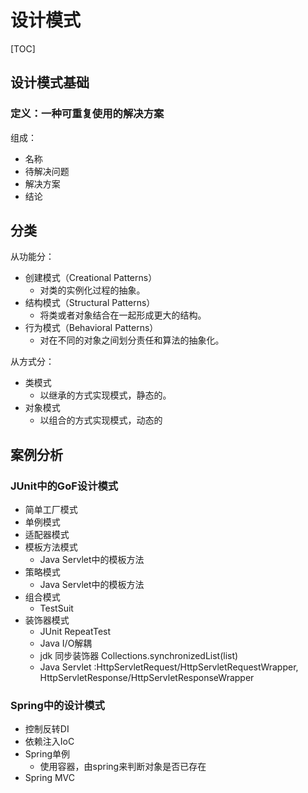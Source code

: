 # 设计模式

[TOC]

## 设计模式基础

### 定义：一种可重复使用的解决方案

组成：

- 名称
- 待解决问题
- 解决方案
- 结论

## 分类

从功能分：

- 创建模式（Creational Patterns） 
  - 对类的实例化过程的抽象。
- 结构模式（Structural Patterns） 
  - 将类或者对象结合在一起形成更大的结构。
- 行为模式（Behavioral Patterns） 
  - 对在不同的对象之间划分责任和算法的抽象化。

从方式分：

- 类模式
  - 以继承的方式实现模式，静态的。
- 对象模式
  - 以组合的方式实现模式，动态的



## 案例分析

### JUnit中的GoF设计模式

- 简单工厂模式
- 单例模式
- 适配器模式
- 模板方法模式
  - Java Servlet中的模板方法
- 策略模式
  - Java Servlet中的模板方法
- 组合模式
  - TestSuit
- 装饰器模式
  - JUnit RepeatTest
  - Java I/O解耦
  - jdk 同步装饰器 Collections.synchronizedList(list)
  - Java Servlet :HttpServletRequest/HttpServletRequestWrapper, HttpServletResponse/HttpServletResponseWrapper

### Spring中的设计模式

- 控制反转DI
- 依赖注入IoC
- Spring单例
  - 使用容器，由spring来判断对象是否已存在
- Spring MVC

